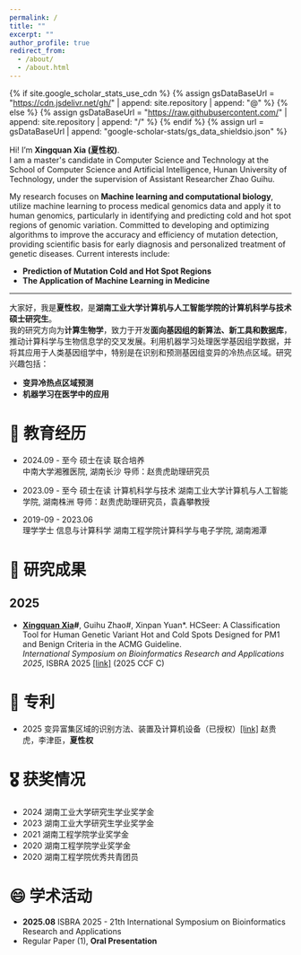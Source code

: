 ```yaml
---
permalink: /
title: ""
excerpt: ""
author_profile: true
redirect_from: 
  - /about/
  - /about.html
---
```


{% if site.google_scholar_stats_use_cdn %}
{% assign gsDataBaseUrl = "https://cdn.jsdelivr.net/gh/" | append: site.repository | append: "@" %}
{% else %}
{% assign gsDataBaseUrl = "https://raw.githubusercontent.com/" | append: site.repository | append: "/" %}
{% endif %}
{% assign url = gsDataBaseUrl | append: "google-scholar-stats/gs_data_shieldsio.json" %}

<span class='anchor' id='about-me'></span>
Hi! I’m **Xingquan Xia (夏性权)**.  
I am a master's candidate in Computer Science and Technology at the School of Computer Science and Artificial Intelligence, Hunan University of Technology, under the supervision of Assistant Researcher Zhao Guihu.   
 
  
My research focuses on **Machine learning and computational biology**, utilize machine learning to process medical genomics data and apply it to human genomics, particularly in identifying and predicting cold and hot spot regions of genomic variation. Committed to developing and optimizing algorithms to improve the accuracy and efficiency of mutation detection, providing scientific basis for early diagnosis and personalized treatment of genetic diseases. Current interests include:  
  
- **Prediction of Mutation Cold and Hot Spot Regions**  
- **The Application of Machine Learning in Medicine**  


---

大家好，我是**夏性权**，是**湖南工业大学计算机与人工智能学院的计算机科学与技术硕士研究生**。  
我的研究方向为**计算生物学**，致力于开发**面向基因组的新算法、新工具和数据库**，推动计算科学与生物信息学的交叉发展。利用机器学习处理医学基因组学数据，并将其应用于人类基因组学中，特别是在识别和预测基因组变异的冷热点区域。研究兴趣包括：

- **变异冷热点区域预测**
- **机器学习在医学中的应用**



# 📖 教育经历
- 2024.09 - 至今
硕士在读 联合培养  
中南大学湘雅医院, 湖南长沙
导师：赵贵虎助理研究员  

- 2023.09 - 至今
硕士在读  计算机科学与技术
湖南工业大学计算机与人工智能学院, 湖南株洲
导师：赵贵虎助理研究员，袁鑫攀教授   

- 2019-09 - 2023.06  
理学学士  信息与计算科学
湖南工程学院计算科学与电子学院, 湖南湘潭   

# 📝 研究成果

## 2025
- **<u>Xingquan Xia</u>#**, Guihu Zhao#, Xinpan Yuan\*. HCSeer: A Classification Tool for Human Genetic Variant Hot and Cold Spots Designed for PM1 and Benign Criteria in the ACMG Guideline.  
_International Symposium on Bioinformatics Research and Applications 2025_, ISBRA 2025 [[link]](https://doi.org/10.1007/978-981-95-0698-9_1) (2025 CCF C)

# 👔 专利
- 2025 变异富集区域的识别方法、装置及计算机设备（已授权）[[link]](https://pss-system.cponline.cnipa.gov.cn/documents/detail?prevPageTit=changgui) 
  赵贵虎，李津臣，**夏性权**

# 🎖 获奖情况
- 2024 湖南工业大学研究生学业奖学金
- 2023 湖南工业大学研究生学业奖学金
- 2021 湖南工程学院学业奖学金
- 2020 湖南工程学院学业奖学金
- 2020 湖南工程学院优秀共青团员

# 😄 学术活动
- **2025.08** ISBRA 2025 - 21th International Symposium on Bioinformatics Research and Applications
-  Regular Paper (1), **Oral Presentation**  


